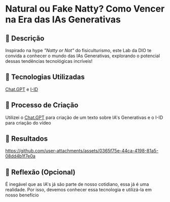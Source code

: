 
# Natural ou Fake Natty? Como Vencer na Era das IAs Generativas

## 📒 Descrição
Inspirado na hype _"Natty or Not"_ do fisiculturismo, este Lab da DIO te convida a conhecer o mundo das IAs Generativas, explorando o potencial dessas tendências tecnológicas incríveis!


## 🤖 Tecnologias Utilizadas
[Chat.GPT](https://chatgpt.com/) e [I-ID](https://www.d-id.com/)

## 🧐 Processo de Criação
Utilizei o [Chat.GPT](https://chatgpt.com/) para criação de um texto sobre IA's Generativas e o I-ID para criação do vídeo
 
## 🚀 Resultados

https://github.com/user-attachments/assets/0365f75e-44ca-4198-81a5-08dd4b1f7e0a

## 💭 Reflexão (Opcional)
É inegável que as IA's já são parte de nosso cotidiano, essa já é uma realidade. Por isso, devemos conhecer essa tecnologia e utilizá-la em nosso benefício

